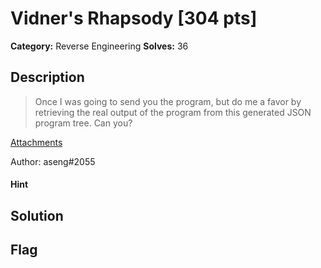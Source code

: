 # Vidner's Rhapsody [304 pts]

**Category:** Reverse Engineering
**Solves:** 36

## Description
>Once I was going to send you the program, but do me a favor by retrieving the real output of the program from this generated JSON program tree. Can you?

[Attachments](https://drive.google.com/file/d/1ULakfSG6zc7cn0BGNWpno3uljrSAhN38/view?usp=sharing)

Author: aseng#2055

#### Hint 

## Solution

## Flag

